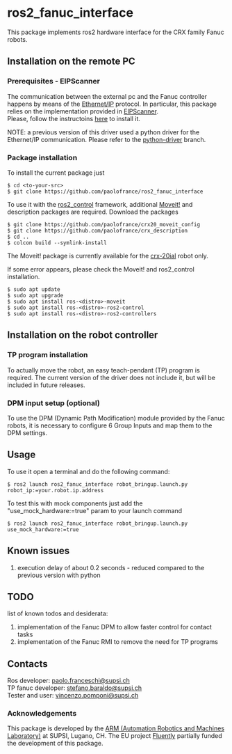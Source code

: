# ros2_fanuc_interface

This package implements ros2 hardware interface for the CRX family Fanuc robots. 


## Installation on the remote PC


### Prerequisites - EIPScanner
The communication between the external pc and the Fanuc controller happens by means of the [Ethernet/IP](https://en.wikipedia.org/wiki/EtherNet/IP) protocol. 
In particular, this package relies on the implementation provided in [EIPScanner](https://eipscanner.readthedocs.io/en/latest/).  
Please, follow the instructoins [here](https://eipscanner.readthedocs.io/en/latest/getting_started.html#installing) to install it.

NOTE: a previous version of this driver used a python driver for the Ethernet/IP communication. Please refer to the [python-driver](https://github.com/paolofrance/ros2_fanuc_interface/tree/python-driver) branch.

### Package installation

To install the current package just
```console
$ cd <to-your-src>
$ git clone https://github.com/paolofrance/ros2_fanuc_interface
```

To use it with the [ros2_control](https://control.ros.org/master/index.html) framework, additional [Moveit!](https://moveit.picknik.ai/main/index.html) and description packages are required. Download the packages
```console
$ git clone https://github.com/paolofrance/crx20_moveit_config
$ git clone https://github.com/paolofrance/crx_description
$ cd ..
$ colcon build --symlink-install
```

The Moveit! package is currently available for the [crx-20ial](https://www.fanuc.eu/ch/it/robot/robot-filter-page/robot-collaborativi/crx-20ial) robot only.

If some error appears, please check the Moveit! and ros2_control installation.
```console
$ sudo apt update
$ sudo apt upgrade
$ sudo apt install ros-<distro>-moveit
$ sudo apt install ros-<distro>-ros2-control
$ sudo apt install ros-<distro>-ros2-controllers
```

## Installation on the robot controller

### TP program installation

To actually move the robot, an easy teach-pendant (TP) program is required. The current version of the driver does not include it, but will be included in future releases.

### DPM input setup (optional)

To use the DPM (Dynamic Path Modification) module provided by the Fanuc robots, it is necessary to configure 6 Group Inputs and map them to the DPM settings.

## Usage

To use it open a terminal and do the following command:

```console
$ ros2 launch ros2_fanuc_interface robot_bringup.launch.py robot_ip:=your.robot.ip.address
```




To test this with mock components just add the "use_mock_hardware:=true" param to your launch command
```console
$ ros2 launch ros2_fanuc_interface robot_bringup.launch.py use_mock_hardware:=true
```


## Known issues
1. execution delay of about 0.2 seconds - reduced compared to the previous version with python

## TODO
list of known todos and desiderata:  
1. implementation of the Fanuc DPM to allow faster control for contact tasks
2. implementation of the Fanuc RMI to remove the need for TP programs

## Contacts
Ros developer: paolo.franceschi@supsi.ch  
TP fanuc developer: stefano.baraldo@supsi.ch  
Tester and user: vincenzo.pomponi@supsi.ch  

### Acknowledgements
This package is developed by the [ARM (Automation Robotics and Machines Laboratory)](https://sites.supsi.ch/isteps_en/Laboratories/gruppo1.html) at SUPSI, Lugano, CH.
The EU project [Fluently](https://www.fluently-horizonproject.eu/) partially funded the development of this package.

